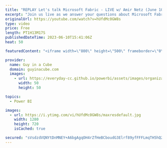 ```yaml
---
title: "REPLAY Let's talk Microsoft Fabric - LIVE w/ Amir Netz (June 10, 2023)"
excerpt: "Join us live as we answer your questions about Microsoft Fabric including Power BI with out guest Amir Netz who is a Microsoft Technical Fellow and CTO/Visionary of Microsoft Fabric. You don't want to miss this one!  Connect with Amir: LinkedIn: https://www.linkedin.com/in/amirnetz/ Twitter: https://twitter.com/amirnetz"
originalUrl: https://youtube.com/watch?v=hUfdMc0GW8s
type: video
price: Free
length: PT1H13M17S
publishedDateTime: 2023-06-10T15:41:06Z
heat: 50

featuredContent: "<iframe width=\"800\" height=\"500\" frameborder=\"0\" src=\"https://www.youtube.com/embed/hUfdMc0GW8s\" allow=\"accelerometer; autoplay; encrypted-media; gyroscope; picture-in-picture\" allowfullscreen></iframe>"

provider:
  name: Guy in a Cube
  domain: guyinacube.com
  images:
    - url: https://everyday-cc.github.io/powerbi/assets/images/organizations/guyinacube.com-50x50.jpg
      width: 50
      height: 50

topics:
  - Power BI

images:
  - url: https://i.ytimg.com/vi/hUfdMc0GW8s/maxresdefault.jpg
    width: 1280
    height: 720
    isCached: true

secured: "sVsdzdVQNYtDnMNEY+A6bgAgqOH4rZfHeBCboudG3Elrf89yfFFFLmqTH5hQ28NSXf7/IUjXrTMdRp9AeNnRJqskFHcnM8FaG4g5lSE1warQFTf3yQO5NkeU4AIM/SvWYsx4NHSXxa/vir5sn55a9Ru3jTK9gXG51cHZS5oloq7p0vZ+Kxi3meYYyiAP8bIBnnHIx+oIZOlw8L1KuzIXteyjBix5MC0Xwb3CYdBHh/7fZEoA2ykyXkElkSio7HESzl3VCbdXGXafr65duW4K7nB9DG30SgZxJSYI3uPrtPVjgqQI06kM4Noc79Ej+5YVGOl33O4Sj88ea+KHqNy3EwC+26gPinwDTZhh2W/7iOULPPD9DUrf0x+CTNwOI5eQVWCxN3BnJZkbyiGM0xHxaSxI9gp5U5gXn8nX22O7SgM=;LiQStQmLtXc+9ty0jWU6Lg=="
---
```


